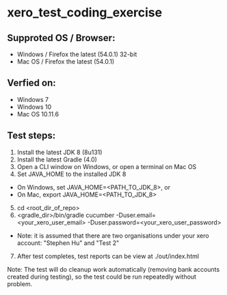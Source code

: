 # xero_test_coding_exercise

Supproted OS / Browser:
-----------------------
- Windows / Firefox the latest (54.0.1) 32-bit
- Mac OS / Firefox the latest (54.0.1)

Verfied on:
-----------
- Windows 7
- Windows 10
- Mac OS 10.11.6

Test steps:
-----------
1. Install the latest JDK 8 (8u131)
2. Install the latest Gradle (4.0)
3. Open a CLI window on Windows, or open a terminal on Mac OS
4. Set JAVA_HOME to the installed JDK 8
- On Windows, set JAVA_HOME=<PATH_TO_JDK_8>, or
- On Mac, export JAVA_HOME=<PATH_TO_JDK_8>
5. cd <root_dir_of_repo>
6. <gradle_dir>/bin/gradle cucumber -Duser.email=<your_xero_user_email> -Duser.password=<your_xero_user_password>
- Note: it is assumed that there are two organisations under your xero account: "Stephen Hu" and "Test 2"
7. After test completes, test reports can be view at ./out/index.html

Note: The test will do cleanup work automatically (removing bank accounts created during testing), so the test could be run repeatedly without problem.
